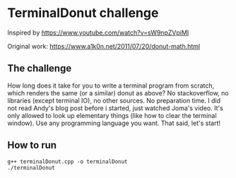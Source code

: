 # TerminalDonut challenge
Inspired by https://www.youtube.com/watch?v=sW9npZVpiMI

Original work: https://www.a1k0n.net/2011/07/20/donut-math.html

## The challenge
How long does it take for you to write a terminal program from scratch, which renders the same (or a similar) donut as above? No stackoverflow, no libraries (except terminal IO), no other sources. No preparation time. I did not read Andy's blog post before i started, just watched Joma's video. It's only allowed to look up elementary things (like how to clear the terminal window). Use any programming language you want. That said, let's start!

## How to run
    g++ terminalDonut.cpp -o terminalDonut
    ./terminalDonut
